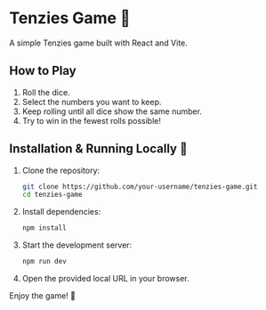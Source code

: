 # Tenzies Game 🎲

A simple Tenzies game built with React and Vite.

## How to Play

1. Roll the dice.
2. Select the numbers you want to keep.
3. Keep rolling until all dice show the same number.
4. Try to win in the fewest rolls possible!

## Installation & Running Locally 🚀

1. Clone the repository:
   ```bash
   git clone https://github.com/your-username/tenzies-game.git
   cd tenzies-game
   ```
2. Install dependencies:
   ```bash
   npm install
   ```
3. Start the development server:
   ```bash
   npm run dev
   ```
4. Open the provided local URL in your browser.

Enjoy the game! 🎉
